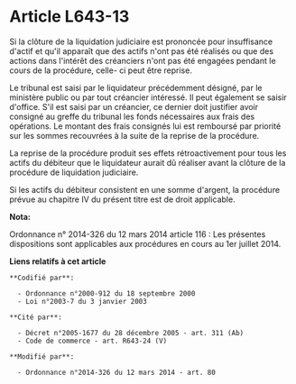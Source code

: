 # Article L643-13

Si la clôture de la liquidation judiciaire est prononcée pour insuffisance d'actif et qu'il apparaît que des actifs n'ont pas
été réalisés ou que des actions dans l'intérêt des créanciers n'ont pas été engagées pendant le cours de la procédure, celle-
ci peut être reprise.

Le tribunal est saisi par le liquidateur précédemment désigné, par le ministère public ou par tout créancier intéressé. Il
peut également se saisir d'office. S'il est saisi par un créancier, ce dernier doit justifier avoir consigné au greffe du
tribunal les fonds nécessaires aux frais des opérations. Le montant des frais consignés lui est remboursé par priorité sur
les sommes recouvrées à la suite de la reprise de la procédure.

La reprise de la procédure produit ses effets rétroactivement pour tous les actifs du débiteur que le liquidateur aurait dû
réaliser avant la clôture de la procédure de liquidation judiciaire. 

Si les actifs du débiteur consistent en une somme d'argent, la procédure prévue au chapitre IV du présent titre est de droit
applicable.

**Nota:**

Ordonnance n° 2014-326 du 12 mars 2014 article 116 : Les présentes dispositions sont applicables aux procédures en cours au
1er juillet 2014.

**Liens relatifs à cet article**

	**Codifié par**:

	  - Ordonnance n°2000-912 du 18 septembre 2000
	  - Loi n°2003-7 du 3 janvier 2003

	**Cité par**:

	  - Décret n°2005-1677 du 28 décembre 2005 - art. 311 (Ab)
	  - Code de commerce - art. R643-24 (V)

	**Modifié par**:

	  - Ordonnance n°2014-326 du 12 mars 2014 - art. 80
